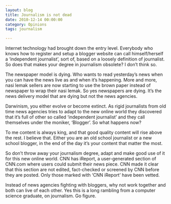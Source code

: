 ```yaml
---
layout: blog
title: Journalism is not dead
date: 2010-12-14 00:00:00
category: Opinions
tags: journalism

---
```


Internet technology had brought down the entry level. Everybody who knows how to register and setup a blogger website can call himself/herself a ‘independent journalist’, sort of, based on a loosely definition of journalist. So does that makes your degree in journalism obsolete? I don’t think so.

The newspaper model is dying. Who wants to read yesterday’s news when you can have the news live as and when it’s happening. More and more, nasi lemak sellers are now starting to use the brown paper instead of newspaper to wrap their nasi lemak. So yes newspapers are dying. It’s the news delivery model that are dying but not the news agencies.

Darwinism, you either evolve or become extinct. As rigid journalists from old time news agencies tries to adapt to the new online world they discovered that it’s full of other so called ‘independent journalist’ and they call themselves under the moniker, ‘Blogger’. So what happens now?

To me content is always king, and that good quality content will rise above the rest. I believe that. Either you are an old school journalist or a new school blogger, in the end of the day it’s your content that matter the most.

So don’t throw away your journalism degree, adapt and make good use of it for this new online world. CNN has iReport, a user-generated section of CNN.com where users could submit their news piece. CNN made it clear that this section are not edited, fact-checked or screened by CNN before they are posted. Only those marked with ‘CNN iReport’ have been vetted.

Instead of news agencies fighting with bloggers, why not work together and both can live of each other. Yes this is a long rambling from a computer science graduate, on journalism. Go figure.
